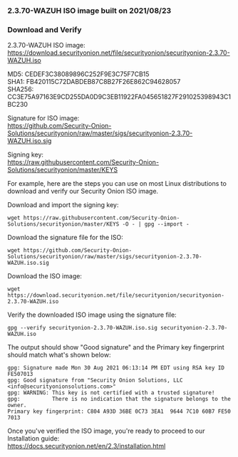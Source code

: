 ### 2.3.70-WAZUH ISO image built on 2021/08/23



### Download and Verify

2.3.70-WAZUH ISO image:  
https://download.securityonion.net/file/securityonion/securityonion-2.3.70-WAZUH.iso

MD5: CEDEF3C38089896C252F9E3C75F7CB15  
SHA1: FB420115C72DABDEB87C8B27F26E862C94628057  
SHA256: CC3E75A97163E9CD255DA0D9C3EB11922FA045651827F291025398943C1BC230 

Signature for ISO image:  
https://github.com/Security-Onion-Solutions/securityonion/raw/master/sigs/securityonion-2.3.70-WAZUH.iso.sig

Signing key:  
https://raw.githubusercontent.com/Security-Onion-Solutions/securityonion/master/KEYS  

For example, here are the steps you can use on most Linux distributions to download and verify our Security Onion ISO image.

Download and import the signing key:  
```
wget https://raw.githubusercontent.com/Security-Onion-Solutions/securityonion/master/KEYS -O - | gpg --import -  
```

Download the signature file for the ISO:  
```
wget https://github.com/Security-Onion-Solutions/securityonion/raw/master/sigs/securityonion-2.3.70-WAZUH.iso.sig
```

Download the ISO image:  
```
wget https://download.securityonion.net/file/securityonion/securityonion-2.3.70-WAZUH.iso
```

Verify the downloaded ISO image using the signature file:  
```
gpg --verify securityonion-2.3.70-WAZUH.iso.sig securityonion-2.3.70-WAZUH.iso
```

The output should show "Good signature" and the Primary key fingerprint should match what's shown below:
```
gpg: Signature made Mon 30 Aug 2021 06:13:14 PM EDT using RSA key ID FE507013
gpg: Good signature from "Security Onion Solutions, LLC <info@securityonionsolutions.com>"
gpg: WARNING: This key is not certified with a trusted signature!
gpg:          There is no indication that the signature belongs to the owner.
Primary key fingerprint: C804 A93D 36BE 0C73 3EA1  9644 7C10 60B7 FE50 7013
```

Once you've verified the ISO image, you're ready to proceed to our Installation guide:  
https://docs.securityonion.net/en/2.3/installation.html
